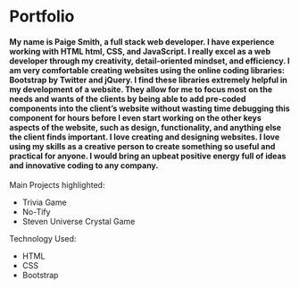 
<h1>Portfolio</h1>

<h4>My name is Paige Smith, a full stack web developer. I have experience working with HTML html, CSS, and JavaScript. I really excel as a web developer through my creativity, detail-oriented mindset, and efficiency. I am very comfortable creating websites using the online coding libraries: Bootstrap by Twitter and jQuery. I find these libraries extremely helpful in my development of a website. They allow for me to focus most on the needs and wants of the clients by being able to add pre-coded components into the client’s website without wasting time debugging this component for hours before I even start working on the other keys aspects of the website, such as design, functionality, and anything else the client finds important. I love creating and designing websites. I love using my skills as a creative person to create something so useful and practical for anyone. I would bring an upbeat positive energy full of ideas and innovative coding to any company. </h4>

Main Projects highlighted:
- Trivia Game
- No-Tify
- Steven Universe Crystal Game

Technology Used:
- HTML
- CSS
- Bootstrap
